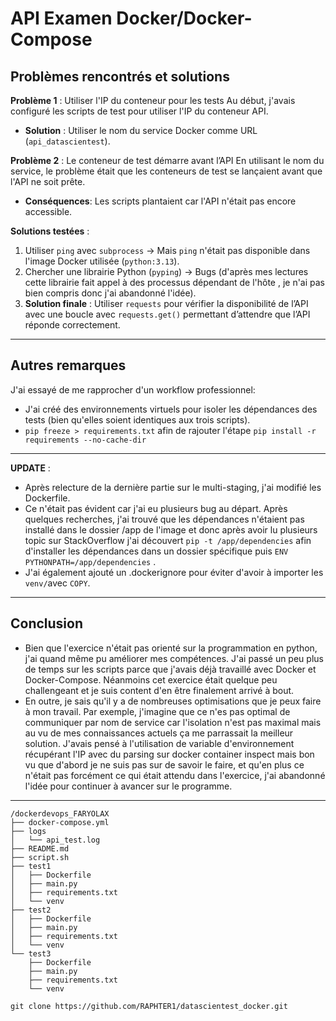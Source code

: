 # API Examen Docker/Docker-Compose

## Problèmes rencontrés et solutions
**Problème 1** : Utiliser l'IP du conteneur pour les tests
Au début, j'avais configuré les scripts de test pour utiliser l'IP du conteneur API.
  - **Solution** : Utiliser le nom du service Docker comme URL (`api_datascientest`).

**Problème 2** : Le conteneur de test démarre avant l’API
En utilisant le nom du service, le problème était que les conteneurs de test se lançaient avant que l'API ne soit prête.
  - **Conséquences**: Les scripts plantaient car l'API n'était pas encore accessible.

**Solutions testées** :
  1. Utiliser `ping` avec `subprocess` -> Mais `ping` n'était pas disponible dans l'image Docker utilisée (`python:3.13`).
  2. Chercher une librairie Python (`pyping`) -> Bugs (d'après mes lectures cette librairie fait appel à des processus dépendant de l'hôte , je n'ai pas bien compris donc j'ai abandonné l'idée).
  3. **Solution finale** : Utiliser `requests` pour vérifier la disponibilité de l’API avec une boucle avec `requests.get()` permettant d’attendre que l’API réponde correctement.

-----
## Autres remarques
J'ai essayé de me rapprocher d'un workflow professionnel:
  - J'ai créé des environnements virtuels pour isoler les dépendances des tests (bien qu'elles soient identiques aux trois scripts).
  - `pip freeze > requirements.txt` afin de rajouter l'étape `pip install -r requirements --no-cache-dir`

-----
**UPDATE** :
  - Après relecture de la dernière partie sur le multi-staging, j'ai modifié les Dockerfile.
  - Ce n'était pas évident car j'ai eu plusieurs bug au départ. Après quelques recherches, j'ai trouvé que les dépendances n'étaient pas installé dans le dossier /app de l'image et donc après avoir lu plusieurs topic sur StackOverflow j'ai découvert `pip -t /app/dependencies` afin d'installer les dépendances dans un dossier spécifique puis `ENV PYTHONPATH=/app/dependencies` .
  - J'ai également ajouté un .dockerignore pour éviter d'avoir à importer les `venv/`avec `COPY`.

-----
## Conclusion 
- Bien que l'exercice n'était pas orienté sur la programmation en python, j'ai quand même pu améliorer mes compétences. J'ai passé un peu plus de temps sur les scripts parce que j'avais déjà travaillé avec Docker et Docker-Compose. Néanmoins cet exercice était quelque peu challengeant et je suis content d'en être finalement arrivé à bout.
-  En outre, je sais qu'il y a de nombreuses optimisations que je peux faire à mon travail. Par exemple, j'imagine que ce n'es pas optimal de communiquer par nom de service car l'isolation n'est pas maximal mais au vu de mes connaissances actuels ça me parrassait la meilleur solution. J'avais pensé à l'utilisation de variable d'environnement récupérant l'IP avec du parsing sur docker container inspect mais bon vu que d'abord je ne suis pas sur de savoir le faire, et qu'en plus ce n'était pas forcément ce qui était attendu dans l'exercice, j'ai abandonné l'idée pour continuer à avancer sur le programme.

-----
```
/dockerdevops_FARYOLAX
├── docker-compose.yml
├── logs
│   └── api_test.log
├── README.md
├── script.sh
├── test1
│   ├── Dockerfile
│   ├── main.py
│   ├── requirements.txt
│   └── venv
├── test2
│   ├── Dockerfile
│   ├── main.py
│   ├── requirements.txt
│   └── venv
└── test3
    ├── Dockerfile
    ├── main.py
    ├── requirements.txt
    └── venv
```
```
git clone https://github.com/RAPHTER1/datascientest_docker.git
```
